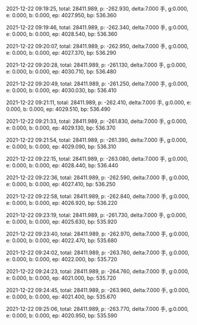2021-12-22 09:19:25, total: 28411.989, p: -262.930, delta:7.000 手, g:0.000, e: 0.000, b: 0.000, ep: 4027.950, bp: 536.360

2021-12-22 09:19:46, total: 28411.989, p: -262.340, delta:7.000 手, g:0.000, e: 0.000, b: 0.000, ep: 4028.540, bp: 536.360

2021-12-22 09:20:07, total: 28411.989, p: -262.950, delta:7.000 手, g:0.000, e: 0.000, b: 0.000, ep: 4027.370, bp: 536.290

2021-12-22 09:20:28, total: 28411.989, p: -261.130, delta:7.000 手, g:0.000, e: 0.000, b: 0.000, ep: 4030.710, bp: 536.480

2021-12-22 09:20:49, total: 28411.989, p: -261.250, delta:7.000 手, g:0.000, e: 0.000, b: 0.000, ep: 4030.030, bp: 536.410

2021-12-22 09:21:11, total: 28411.989, p: -262.410, delta:7.000 手, g:0.000, e: 0.000, b: 0.000, ep: 4029.510, bp: 536.490

2021-12-22 09:21:33, total: 28411.989, p: -261.830, delta:7.000 手, g:0.000, e: 0.000, b: 0.000, ep: 4029.130, bp: 536.370

2021-12-22 09:21:54, total: 28411.989, p: -261.390, delta:7.000 手, g:0.000, e: 0.000, b: 0.000, ep: 4029.090, bp: 536.310

2021-12-22 09:22:15, total: 28411.989, p: -263.080, delta:7.000 手, g:0.000, e: 0.000, b: 0.000, ep: 4028.440, bp: 536.440

2021-12-22 09:22:36, total: 28411.989, p: -262.590, delta:7.000 手, g:0.000, e: 0.000, b: 0.000, ep: 4027.410, bp: 536.250

2021-12-22 09:22:58, total: 28411.989, p: -262.840, delta:7.000 手, g:0.000, e: 0.000, b: 0.000, ep: 4026.920, bp: 536.220

2021-12-22 09:23:19, total: 28411.989, p: -261.730, delta:7.000 手, g:0.000, e: 0.000, b: 0.000, ep: 4025.630, bp: 535.920

2021-12-22 09:23:40, total: 28411.989, p: -262.970, delta:7.000 手, g:0.000, e: 0.000, b: 0.000, ep: 4022.470, bp: 535.680

2021-12-22 09:24:02, total: 28411.989, p: -263.760, delta:7.000 手, g:0.000, e: 0.000, b: 0.000, ep: 4022.000, bp: 535.720

2021-12-22 09:24:23, total: 28411.989, p: -264.760, delta:7.000 手, g:0.000, e: 0.000, b: 0.000, ep: 4021.000, bp: 535.720

2021-12-22 09:24:45, total: 28411.989, p: -263.960, delta:7.000 手, g:0.000, e: 0.000, b: 0.000, ep: 4021.400, bp: 535.670

2021-12-22 09:25:06, total: 28411.989, p: -263.770, delta:7.000 手, g:0.000, e: 0.000, b: 0.000, ep: 4020.950, bp: 535.590